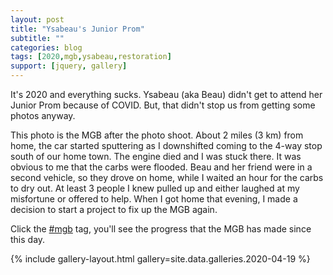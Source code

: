 ```yaml
---
layout: post
title: "Ysabeau's Junior Prom"
subtitle: ""
categories: blog
tags: [2020,mgb,ysabeau,restoration]
support: [jquery, gallery]
---
```


It's 2020 and everything sucks. Ysabeau (aka Beau) didn't get to attend her Junior Prom because of COVID. But,
that didn't stop us from getting some photos anyway. 

<!--more-->

This photo is the MGB after the photo shoot. About 2 miles (3 km) from home, the car started sputtering as
I downshifted coming to the 4-way stop south of our home town. The engine died and I was stuck there. It was
obvious to me that the carbs were flooded. Beau and her friend were in a second vehicle, so they drove on home,
while I waited an hour for the carbs to dry out. At least 3 people I knew pulled up and either laughed at my
misfortune or offered to help. When I got home that evening, I made a decision to start a project to fix up
the MGB again.

Click the [#mgb](/tags.html#mgb) tag, you'll see the progress that the MGB has made since this day.

{% include gallery-layout.html gallery=site.data.galleries.2020-04-19 %}
